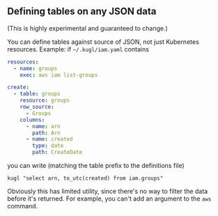 ## Defining tables on any JSON data

(This is highly experimental and guaranteed to change.)

You can define tables against source of JSON, not just Kubernetes resources. 
Example: if `~/.kugl/iam.yaml` contains

```yaml
resources:
  - name: groups
    exec: aws iam list-groups

create:
  - table: groups
    resource: groups
    row_source:
      - Groups
    columns:
      - name: arn
        path: Arn
      - name: created
        type: date
        path: CreateDate
```

you can write (matching the table prefix to the definitions file)

```shell
kugl "select arn, to_utc(created) from iam.groups"
```

Obviously this has limited utility, since there's no way to filter the data before it's returned.
For example, you can't add an argument to the `aws` command.